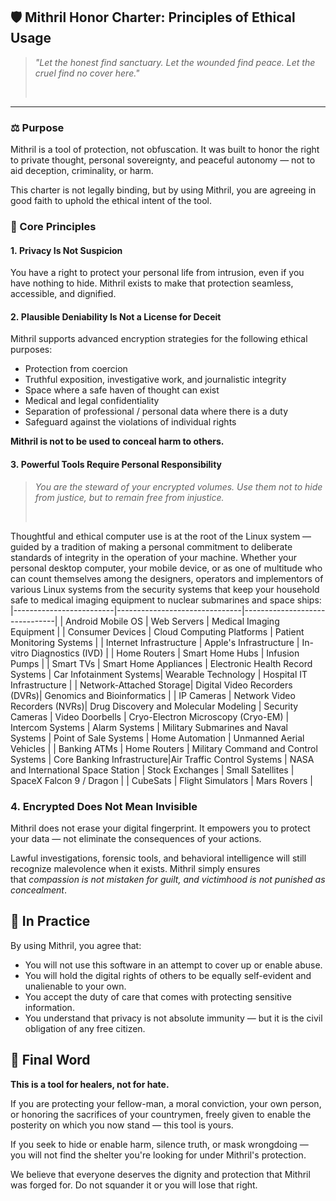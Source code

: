 ## 🛡️ Mithril Honor Charter: Principles of Ethical Usage

> _"Let the honest find sanctuary. Let the wounded find peace. Let the cruel find no cover here."_
> 
> <br>

* * *

### ⚖️ Purpose

Mithril is a tool of protection, not obfuscation. It was built to honor the right to private thought, personal sovereignty, and peaceful autonomy — not to aid deception, criminality, or harm.

This charter is not legally binding, but by using Mithril, you are agreeing in good faith to uphold the ethical intent of the tool.

### 🔐 Core Principles

#### 1. **Privacy Is Not Suspicion**

You have a right to protect your personal life from intrusion, even if you have nothing to hide. Mithril exists to make that protection seamless, accessible, and dignified.

#### 2. **Plausible Deniability Is Not a License for Deceit**

Mithril supports advanced encryption strategies for the following ethical purposes:

- Protection from coercion
- Truthful exposition, investigative work, and journalistic integrity
- Space where a safe haven of thought can exist
- Medical and legal confidentiality
- Separation of professional / personal data where there is a duty
- Safeguard against the violations of individual rights

**Mithril is not to be used to conceal harm to others.**

#### 3. **Powerful Tools Require Personal Responsibility**

> _You are the steward of your encrypted volumes. Use them not to hide from justice, but to remain free from injustice._
> 
> <br>

Thoughtful and ethical computer use is at the root of the Linux system — guided by a tradition of making a personal commitment to deliberate standards of integrity in the operation of your machine. Whether your personal desktop computer, your mobile device, or as one of multitude who can count themselves among the designers, operators and implementors of various Linux systems from the security systems that keep your household safe to medical imaging equipment to nuclear submarines and space ships:
|-------------------------|-------------------------------|-------------------------------|
| Android Mobile OS       | Web Servers                   | Medical Imaging Equipment     |
| Consumer Devices        | Cloud Computing Platforms     | Patient Monitoring Systems    |
| Internet Infrastructure | Apple's Infrastructure        | In-vitro Diagnostics (IVD)    |
| Home Routers            | Smart Home Hubs               | Infusion Pumps                |
| Smart TVs               | Smart Home Appliances         | Electronic Health Record Systems
| Car Infotainment Systems| Wearable Technology           | Hospital IT Infrastructure    |
| Network-Attached Storage| Digital Video Recorders (DVRs)| Genomics and Bioinformatics   |
| IP Cameras              | Network Video Recorders (NVRs)| Drug Discovery and Molecular Modeling
| Security Cameras        | Video Doorbells               | Cryo-Electron Microscopy (Cryo-EM)
| Intercom Systems        | Alarm Systems                 | Military Submarines and Naval Systems
| Point of Sale Systems   | Home Automation               | Unmanned Aerial Vehicles      |
| Banking ATMs            | Home Routers                  | Military Command and Control Systems
| Core Banking Infrastructure|Air Traffic Control Systems | NASA and International Space Station
| Stock Exchanges         | Small Satellites              | SpaceX Falcon 9 / Dragon      |
| CubeSats                | Flight Simulators             | Mars Rovers                   |

### 4. **Encrypted Does Not Mean Invisible**

Mithril does not erase your digital fingerprint. It empowers you to protect your data — not eliminate the consequences of your actions.

Lawful investigations, forensic tools, and behavioral intelligence will still recognize malevolence when it exists. Mithril simply ensures that _compassion is not mistaken for guilt, and victimhood is not punished as concealment_.

## 🤝 In Practice

By using Mithril, you agree that:

- You will not use this software in an attempt to cover up or enable abuse.
- You will hold the digital rights of others to be equally self-evident and unalienable to your own.
- You accept the duty of care that comes with protecting sensitive information.
- You understand that privacy is not absolute immunity — but it is the civil obligation of any free citizen.

## 🌱 Final Word

**This is a tool for healers, not for hate.**

If you are protecting your fellow-man, a moral conviction, your own person, or honoring the sacrifices of your countrymen, freely given to enable the posterity on which you now stand — this tool is yours.

If you seek to hide or enable harm, silence truth, or mask wrongdoing — you will not find the shelter you're looking for under Mithril's protection.

We believe that everyone deserves the dignity and protection that Mithril was forged for. Do not squander it or you will lose that right.